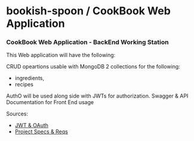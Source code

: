 # bookish-spoon / CookBook Web Application
### CookBook Web Application - BackEnd Working Station

This Web application will have the following: 

CRUD opeartions usable with MongoDB
2 collections for the following: 
- ingredients,
-  recipes

AuthO will be used along side with JWTs for authorization. 
Swagger & API Documentation for Front End usage







Sources: 

* [JWT & OAuth ](https://frontegg.com/blog/oauth-vs-jwt)
* [Project Specs & Reqs](https://cse341.netlify.app/projects) 
